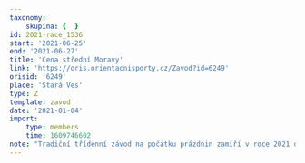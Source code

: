 ```yaml
---
taxonomy:
    skupina: {  }
id: 2021-race_1536
start: '2021-06-25'
end: '2021-06-27'
title: 'Cena střední Moravy'
link: 'https://oris.orientacnisporty.cz/Zavod?id=6249'
orisid: '6249'
place: 'Stará Ves'
type: Z
template: zavod
date: '2021-01-04'
import:
    type: members
    time: 1609746602
note: "Tradiční třídenní závod na počátku prázdnin zamíří v roce 2021 do Jeseníků. Společně s tímto vícedenním závodem proběhne i Veteraniáda ČR ve sprintu, na klasické a krátké trati. V pátek se poběží sprint v Rýmařově, tratě povedou v městské zástavbě, mapu připravil Zdeněk Rajnošek. Na sobotu a neděli se závodníci přesunou do Žďárského Potoka (Stará Ves), kde se v sobotu poběží klasická trať a v neděli krátká trať v lesním komplexu na SZ od centra. Tratě povedou v horském lese, kde je velmi těžká podložka, je tam hodně bažinek, místy jsou skalky a je tam velmi málo komunikací, terén je mírně členitý, mapy opět připravuje Zdeněk Rajnošek.\r\n"
---
```



